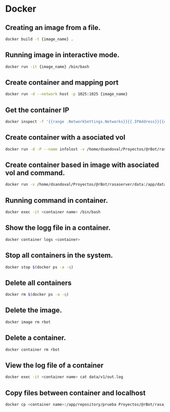 # Docker 

## Creating an image from a file.
```bash
docker build -t {image_name} .
```

## Running image in interactive mode.
```bash
docker run -it {image_name} /bin/bash
```

## Create container and mapping port
```bash
docker run -d --network host -p 1025:1025 {image_name}
```

## Get the container IP
```bash
docker inspect -f '{{range .NetworkSettings.Networks}}{{.IPAddress}}{{end}}' id_contendor
```

## Create container with a asociated vol
```bash
docker run -d -P --name infolost -v /home/dsandoval/Proyectos/@rBot/rasaserver/data:/app/data rbot
```

## Create container based in image with asociated vol and command.
```bash
docker run -v /home/dsandoval/Proyectos/@rBot/rasaserver/data:/app/data rbot make bot=5bf0c9a3d7a9213ddba9429d port=5006 run
```

## Running command in container.
```bash
docker exec -it <container name> /bin/bash
```

## Show the logg file in a container.
```bash
docker container logs <container>
```

## Stop all containers in the system.
```bash
docker stop $(docker ps -a -q)
```


## Delete all containers
```bash
docker rm $(docker ps -a -q)
```

## Delete the image.
```bash
docker image rm rbot
```

## Delete a container.
```bash
docker container rm rbot
```

## View the log file of a container
```bash
docker exec -it <container name> cat data/v1/out.log
```

## Copy files between container and localhost
```bash
docker cp <container name>:/app/repository/prueba Proyectos/@rBot/rasa_nv_server/repository/
```



